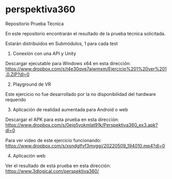 # perspektiva360
Repositorio Prueba Técnica

En este repositorio encontrarán el resultado de la prueba técnica solicitada.

Estarán distribuidos en Submódulos, 1 para cada test

1. Conexión con una API y Unity

Descargar ejecutable para Windows x64 en esta dirección:
https://www.dropbox.com/s/t4e30qve7ajwmxm/Ejercicio%201%20ver%201.0.ZIP?dl=0

2. Playground de VR

Este ejercicio no fue desarrollado por la no disponibilidad del hardware requerido

3. Aplicación de realidad aumentada para Android o web

Descargar el APK para esta prueba en esta dirección:
https://www.dropbox.com/s/0ejg5yokmlat91k/Perspektiva360_ex3.apk?dl=0

Para ver video de este ejercicio funcionando:
https://www.dropbox.com/s/xsndglfvf3mvggi/20220509_194010.mp4?dl=0

4. Aplicación web

Ver el resultado de esta prueba en esta dirección:
https://www.3dlogical.com/perspektiva360/
